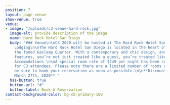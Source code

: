 ```yaml
---
position: 7
layout: page-venue
show-venue: true
venue:
- image: "/uploads/c3-venue-hard-rock.jpg"
  image-alt: provide description of the image
  name: Hard Rock Hotel San Diego
  body: "### Venue\n\nC3 2020 will be hosted at The Hard Rock Hotel San Diego \n\n###
    Lodging\n\nThe Hard Rock Hotel San Diego is located in the heart of downtown in
    the famed Gaslamp Quarter. With a contemporary and chic design, and tons of unique
    features, you’re not just treated like a guest, you’re treated like a rock star.\n\n###
    Accomodations \n\nA special room rate of $249 per night has been secured exclusively
    for C3 attendees. Please note there are a limited number of rooms available, so
    be sure to book your reservation as soon as possible.\n\n**Discounted Rate Expires
    March 27th, 2020** "
  has-button: true
  button-url: "#"
  button-label: Book A Reservation
contact-background-color: bg-cb-primary-100
---
```


